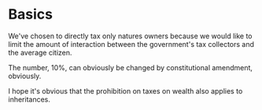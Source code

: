 # Basics

We've chosen to directly tax only natures owners because we would like to limit the amount of interaction between the government's tax collectors and the average citizen.

The number, 10%, can obviously be changed by constitutional amendment, obviously.

I hope it's obvious that the prohibition on taxes on wealth also applies to inheritances.
